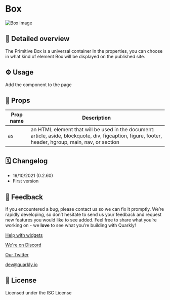 # Box

![Box image](https://github.com/quarkly/widgets-help/raw/main/images/Box.png)

## 📖 Detailed overview

The Primitive Box is a universal container
In the properties, you can choose in what kind of element Box will be
displayed on the published site.

## ⚙️ Usage

Add the component to the page

## 🧩 Props

| Prop name | Description                                                                                                                                           |
|-----------|-------------------------------------------------------------------------------------------------------------------------------------------------------|
| as        | an HTML element that will be used in the document: article, aside, blockquote, div, figcaption, figure, footer, header, hgroup, main, nav, or section |

## 🗓 Changelog

- 19/10/2021 (0.2.60)
- First version

## 📮 Feedback

If you encountered a bug, please contact us so we can fix it promptly. We’re rapidly developing, so don’t hesitate to send us your feedback and request new features you would like to see added. Feel free to share what you’re working on - we **love** to see what you’re building with Quarkly!

[Help with widgets](https://community.quarkly.io/c/requests/11)

[We're on Discord](https://discord.gg/SuF9vCMJGW)

[Our Twitter](https://twitter.com/quarklyapp)

[dev@quarkly.io](mailto:dev@quarkly.io)

## 📝 License

Licensed under the ISC License
